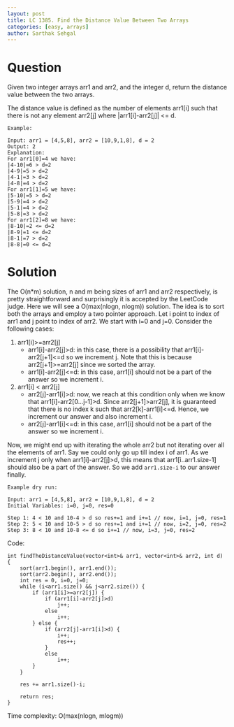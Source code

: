 ```yaml
---
layout: post
title: LC 1385. Find the Distance Value Between Two Arrays
categories: [easy, arrays]
author: Sarthak Sehgal
---
```

# Question
Given two integer arrays arr1 and arr2, and the integer d, return the distance value between the two arrays.

The distance value is defined as the number of elements arr1[i] such that there is not any element arr2[j] where |arr1[i]-arr2[j]| <= d.

```
Example:

Input: arr1 = [4,5,8], arr2 = [10,9,1,8], d = 2
Output: 2
Explanation: 
For arr1[0]=4 we have: 
|4-10|=6 > d=2 
|4-9|=5 > d=2 
|4-1|=3 > d=2 
|4-8|=4 > d=2 
For arr1[1]=5 we have: 
|5-10|=5 > d=2 
|5-9|=4 > d=2 
|5-1|=4 > d=2 
|5-8|=3 > d=2
For arr1[2]=8 we have:
|8-10|=2 <= d=2
|8-9|=1 <= d=2
|8-1|=7 > d=2
|8-8|=0 <= d=2
```

# Solution
The O(n*m) solution, n and m being sizes of arr1 and arr2 respectively, is pretty straightforward and surprisingly it is accepted by the LeetCode judge. Here we will see a O(max(nlogn, nlogm)) solution. The idea is to sort both the arrays and employ a two pointer approach. Let i point to index of arr1 and j point to index of arr2. We start with i=0 and j=0. Consider the following cases:
1. arr1[i]>=arr2[j]
    - arr1[i]-arr2[j]>d: in this case, there is a possibility that arr1[i]-arr2[j+1]<=d so we increment j. Note that this is because arr2[j+1]>=arr2[j] since we sorted the array.
    - arr1[i]-arr2[j]<=d: in this case, arr1[i] should not be a part of the answer so we increment i.
2. arr1[i] < arr2[j]
    - arr2[j]-arr1[i]>d: now, we reach at this condition only when we know that arr1[i]-arr2[0...j-1]>d. Since arr2[j+1]>arr2[j], it is guaranteed that there is no index k such that arr2[k]-arr1[i]<=d. Hence, we increment our answer and also increment i.
    - arr2[j]-arr1[i]<=d: in this case, arr1[i] should not be a part of the answer so we increment i.

Now, we might end up with iterating the whole arr2 but not iterating over all the elements of arr1. Say we could only go up till index i of arr1. As we increment j only when arr1[i]-arr2[j]>d, this means that arr1[i..arr1.size-1] should also be a part of the answer. So we add `arr1.size-i` to our answer finally.

```
Example dry run:

Input: arr1 = [4,5,8], arr2 = [10,9,1,8], d = 2
Initial Variables: i=0, j=0, res=0

Step 1: 4 < 10 and 10-4 > d so res+=1 and i+=1 // now, i=1, j=0, res=1
Step 2: 5 < 10 and 10-5 > d so res+=1 and i+=1 // now, i=2, j=0, res=2
Step 3: 8 < 10 and 10-8 <= d so i+=1 // now, i=3, j=0, res=2
```

Code:
```
int findTheDistanceValue(vector<int>& arr1, vector<int>& arr2, int d) {
    sort(arr1.begin(), arr1.end());
    sort(arr2.begin(), arr2.end());
    int res = 0, i=0, j=0;
    while (i<arr1.size() && j<arr2.size()) {
        if (arr1[i]>=arr2[j]) {
            if (arr1[i]-arr2[j]>d)
                j++;
            else
                i++;
        } else {
            if (arr2[j]-arr1[i]>d) {
                i++;
                res++;
            }
            else
                i++;
        }
    }
    
    res += arr1.size()-i;
    
    return res;
}
```
Time complexity: O(max(nlogn, mlogm))